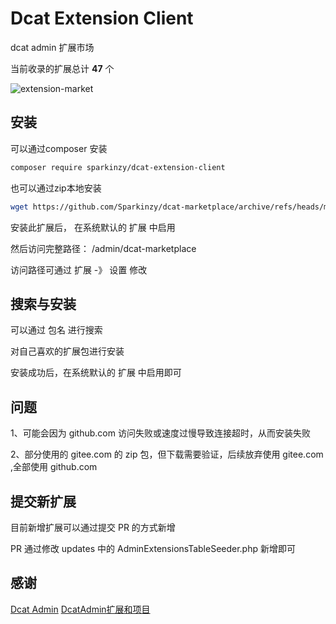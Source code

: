 # Dcat Extension Client

dcat admin 扩展市场

当前收录的扩展总计 <b>47</b> 个

![extension-market](https://tvax4.sinaimg.cn/large/a16fd57dly1h6oqbvnyqgj21h80tx76u.jpg)

## 安装

可以通过composer 安装

```bash 
composer require sparkinzy/dcat-extension-client
```

也可以通过zip本地安装

```bash 
wget https://github.com/Sparkinzy/dcat-marketplace/archive/refs/heads/master.zip
```

安装此扩展后， 在系统默认的 扩展 中启用

然后访问完整路径： /admin/dcat-marketplace

访问路径可通过 扩展 -》 设置  修改

## 搜索与安装

可以通过 包名 进行搜索

对自己喜欢的扩展包进行安装

安装成功后，在系统默认的 扩展 中启用即可

## 问题

1、可能会因为 github.com 访问失败或速度过慢导致连接超时，从而安装失败

2、部分使用的 gitee.com 的 zip 包，但下载需要验证，后续放弃使用 gitee.com ,全部使用 github.com


## 提交新扩展

目前新增扩展可以通过提交 PR 的方式新增

PR 通过修改 updates 中的 AdminExtensionsTableSeeder.php 新增即可



## 感谢

[Dcat Admin](https://github.com/jqhph/dcat-admin)
[DcatAdmin扩展和项目](https://learnku.com/articles/70305)
